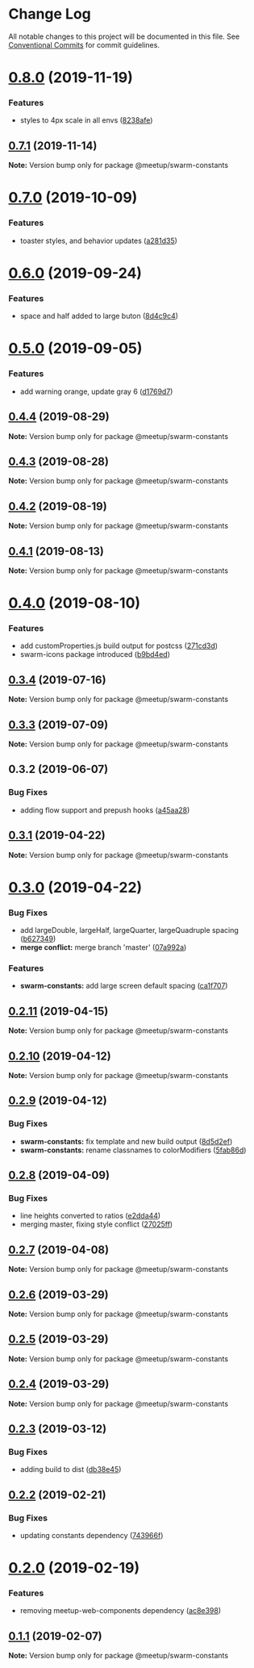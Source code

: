 # Change Log

All notable changes to this project will be documented in this file.
See [Conventional Commits](https://conventionalcommits.org) for commit guidelines.

# [0.8.0](https://github.com/meetup/swarm-ui/compare/@meetup/swarm-constants@0.7.1...@meetup/swarm-constants@0.8.0) (2019-11-19)


### Features

* styles to 4px scale in all envs ([8238afe](https://github.com/meetup/swarm-ui/commit/8238afe))





## [0.7.1](https://github.com/meetup/swarm-ui/compare/@meetup/swarm-constants@0.7.0...@meetup/swarm-constants@0.7.1) (2019-11-14)

**Note:** Version bump only for package @meetup/swarm-constants





# [0.7.0](https://github.com/meetup/swarm-ui/compare/@meetup/swarm-constants@0.6.0...@meetup/swarm-constants@0.7.0) (2019-10-09)


### Features

* toaster styles, and behavior updates ([a281d35](https://github.com/meetup/swarm-ui/commit/a281d35))





# [0.6.0](https://github.com/meetup/swarm-ui/compare/@meetup/swarm-constants@0.5.0...@meetup/swarm-constants@0.6.0) (2019-09-24)


### Features

* space and half added to large buton ([8d4c9c4](https://github.com/meetup/swarm-ui/commit/8d4c9c4))





# [0.5.0](https://github.com/meetup/swarm-ui/compare/@meetup/swarm-constants@0.4.4...@meetup/swarm-constants@0.5.0) (2019-09-05)


### Features

* add warning orange, update gray 6 ([d1769d7](https://github.com/meetup/swarm-ui/commit/d1769d7))





## [0.4.4](https://github.com/meetup/swarm-ui/compare/@meetup/swarm-constants@0.4.3...@meetup/swarm-constants@0.4.4) (2019-08-29)

**Note:** Version bump only for package @meetup/swarm-constants





## [0.4.3](https://github.com/meetup/swarm-ui/compare/@meetup/swarm-constants@0.4.2...@meetup/swarm-constants@0.4.3) (2019-08-28)

**Note:** Version bump only for package @meetup/swarm-constants





## [0.4.2](https://github.com/meetup/swarm-ui/compare/@meetup/swarm-constants@0.4.1...@meetup/swarm-constants@0.4.2) (2019-08-19)

**Note:** Version bump only for package @meetup/swarm-constants





## [0.4.1](https://github.com/meetup/swarm-ui/compare/@meetup/swarm-constants@0.4.0...@meetup/swarm-constants@0.4.1) (2019-08-13)

**Note:** Version bump only for package @meetup/swarm-constants





# [0.4.0](https://github.com/meetup/swarm-ui/compare/@meetup/swarm-constants@0.3.4...@meetup/swarm-constants@0.4.0) (2019-08-10)


### Features

* add customProperties.js build output for postcss ([271cd3d](https://github.com/meetup/swarm-ui/commit/271cd3d))
* swarm-icons package introduced ([b9bd4ed](https://github.com/meetup/swarm-ui/commit/b9bd4ed))





## [0.3.4](https://github.com/meetup/swarm-ui/compare/@meetup/swarm-constants@0.3.3...@meetup/swarm-constants@0.3.4) (2019-07-16)

**Note:** Version bump only for package @meetup/swarm-constants





## [0.3.3](https://github.com/meetup/swarm-ui/compare/@meetup/swarm-constants@0.3.2...@meetup/swarm-constants@0.3.3) (2019-07-09)

**Note:** Version bump only for package @meetup/swarm-constants





## 0.3.2 (2019-06-07)


### Bug Fixes

* adding flow support and prepush hooks ([a45aa28](https://github.com/meetup/swarm-ui/commit/a45aa28))





## [0.3.1](https://github.com/meetup/swarm-ui/compare/@meetup/swarm-constants@0.3.0...@meetup/swarm-constants@0.3.1) (2019-04-22)

**Note:** Version bump only for package @meetup/swarm-constants





# [0.3.0](https://github.com/meetup/swarm-ui/compare/@meetup/swarm-constants@0.2.11...@meetup/swarm-constants@0.3.0) (2019-04-22)


### Bug Fixes

* add largeDouble, largeHalf, largeQuarter, largeQuadruple spacing ([b627349](https://github.com/meetup/swarm-ui/commit/b627349))
* **merge conflict:** merge branch 'master' ([07a992a](https://github.com/meetup/swarm-ui/commit/07a992a))


### Features

* **swarm-constants:** add large screen default spacing ([ca1f707](https://github.com/meetup/swarm-ui/commit/ca1f707))





## [0.2.11](https://github.com/meetup/swarm-ui/compare/@meetup/swarm-constants@0.2.10...@meetup/swarm-constants@0.2.11) (2019-04-15)

**Note:** Version bump only for package @meetup/swarm-constants





## [0.2.10](https://github.com/meetup/swarm-ui/compare/@meetup/swarm-constants@0.2.9...@meetup/swarm-constants@0.2.10) (2019-04-12)

**Note:** Version bump only for package @meetup/swarm-constants





## [0.2.9](https://github.com/meetup/swarm-ui/compare/@meetup/swarm-constants@0.2.8...@meetup/swarm-constants@0.2.9) (2019-04-12)


### Bug Fixes

* **swarm-constants:** fix template and new build output ([8d5d2ef](https://github.com/meetup/swarm-ui/commit/8d5d2ef))
* **swarm-constants:** rename classnames to colorModifiers ([5fab86d](https://github.com/meetup/swarm-ui/commit/5fab86d))





## [0.2.8](https://github.com/meetup/swarm-ui/compare/@meetup/swarm-constants@0.2.7...@meetup/swarm-constants@0.2.8) (2019-04-09)


### Bug Fixes

* line heights converted to ratios ([e2dda44](https://github.com/meetup/swarm-ui/commit/e2dda44))
* merging master, fixing style conflict ([27025ff](https://github.com/meetup/swarm-ui/commit/27025ff))





## [0.2.7](https://github.com/meetup/swarm-ui/compare/@meetup/swarm-constants@0.2.6...@meetup/swarm-constants@0.2.7) (2019-04-08)

**Note:** Version bump only for package @meetup/swarm-constants





## [0.2.6](https://github.com/meetup/swarm-ui/compare/@meetup/swarm-constants@0.2.5...@meetup/swarm-constants@0.2.6) (2019-03-29)

**Note:** Version bump only for package @meetup/swarm-constants





## [0.2.5](https://github.com/meetup/swarm-ui/compare/@meetup/swarm-constants@0.2.4...@meetup/swarm-constants@0.2.5) (2019-03-29)

**Note:** Version bump only for package @meetup/swarm-constants





## [0.2.4](https://github.com/meetup/swarm-ui/compare/@meetup/swarm-constants@0.2.3...@meetup/swarm-constants@0.2.4) (2019-03-29)

**Note:** Version bump only for package @meetup/swarm-constants





## [0.2.3](https://github.com/meetup/swarm-ui/compare/@meetup/swarm-constants@0.2.2...@meetup/swarm-constants@0.2.3) (2019-03-12)


### Bug Fixes

* adding build to dist ([db38e45](https://github.com/meetup/swarm-ui/commit/db38e45))





## [0.2.2](https://github.com/meetup/swarm-ui/compare/@meetup/swarm-constants@0.2.0...@meetup/swarm-constants@0.2.2) (2019-02-21)


### Bug Fixes

* updating constants dependency ([743966f](https://github.com/meetup/swarm-ui/commit/743966f))





# [0.2.0](https://github.com/meetup/swarm-ui/compare/@meetup/swarm-constants@0.1.1...@meetup/swarm-constants@0.2.0) (2019-02-19)


### Features

* removing meetup-web-components dependency ([ac8e398](https://github.com/meetup/swarm-ui/commit/ac8e398))





## [0.1.1](https://github.com/meetup/swarm-ui/compare/@meetup/swarm-constants@0.1.0...@meetup/swarm-constants@0.1.1) (2019-02-07)

**Note:** Version bump only for package @meetup/swarm-constants
